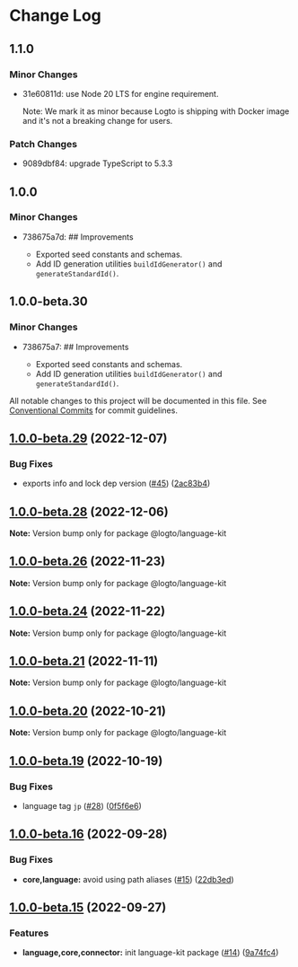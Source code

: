 # Change Log

## 1.1.0

### Minor Changes

- 31e60811d: use Node 20 LTS for engine requirement.

  Note: We mark it as minor because Logto is shipping with Docker image and it's not a breaking change for users.

### Patch Changes

- 9089dbf84: upgrade TypeScript to 5.3.3

## 1.0.0

### Minor Changes

- 738675a7d: ## Improvements

  - Exported seed constants and schemas.
  - Add ID generation utilities `buildIdGenerator()` and `generateStandardId()`.

## 1.0.0-beta.30

### Minor Changes

- 738675a7: ## Improvements

  - Exported seed constants and schemas.
  - Add ID generation utilities `buildIdGenerator()` and `generateStandardId()`.

All notable changes to this project will be documented in this file.
See [Conventional Commits](https://conventionalcommits.org) for commit guidelines.

## [1.0.0-beta.29](https://github.com/logto-io/toolkit/compare/v1.0.0-beta.28...v1.0.0-beta.29) (2022-12-07)

### Bug Fixes

- exports info and lock dep version ([#45](https://github.com/logto-io/toolkit/issues/45)) ([2ac83b4](https://github.com/logto-io/toolkit/commit/2ac83b4f0ff17579456569fb67ba018ac493c1af))

## [1.0.0-beta.28](https://github.com/logto-io/toolkit/compare/v1.0.0-beta.27...v1.0.0-beta.28) (2022-12-06)

**Note:** Version bump only for package @logto/language-kit

## [1.0.0-beta.26](https://github.com/logto-io/toolkit/compare/v1.0.0-beta.25...v1.0.0-beta.26) (2022-11-23)

**Note:** Version bump only for package @logto/language-kit

## [1.0.0-beta.24](https://github.com/logto-io/toolkit/compare/v1.0.0-beta.23...v1.0.0-beta.24) (2022-11-22)

**Note:** Version bump only for package @logto/language-kit

## [1.0.0-beta.21](https://github.com/logto-io/toolkit/compare/v1.0.0-beta.20...v1.0.0-beta.21) (2022-11-11)

**Note:** Version bump only for package @logto/language-kit

## [1.0.0-beta.20](https://github.com/logto-io/toolkit/compare/v1.0.0-beta.19...v1.0.0-beta.20) (2022-10-21)

**Note:** Version bump only for package @logto/language-kit

## [1.0.0-beta.19](https://github.com/logto-io/toolkit/compare/v1.0.0-beta.18...v1.0.0-beta.19) (2022-10-19)

### Bug Fixes

- language tag `jp` ([#28](https://github.com/logto-io/toolkit/issues/28)) ([0f5f6e6](https://github.com/logto-io/toolkit/commit/0f5f6e6a2cd9553e1a78aa7473f56e7631c2efc4))

## [1.0.0-beta.16](https://github.com/logto-io/toolkit/compare/v1.0.0-beta.15...v1.0.0-beta.16) (2022-09-28)

### Bug Fixes

- **core,language:** avoid using path aliases ([#15](https://github.com/logto-io/toolkit/issues/15)) ([22db3ed](https://github.com/logto-io/toolkit/commit/22db3ed2daf3ee5906ffc864bb9bed1a826df842))

## [1.0.0-beta.15](https://github.com/logto-io/toolkit/compare/v1.0.0-beta.14...v1.0.0-beta.15) (2022-09-27)

### Features

- **language,core,connector:** init language-kit package ([#14](https://github.com/logto-io/toolkit/issues/14)) ([9a74fc4](https://github.com/logto-io/toolkit/commit/9a74fc4d34c9ce277b8734ab78735549dc3a3cda))
